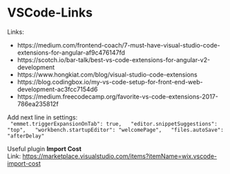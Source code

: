 # VSCode-Links

Links:
<ul>
  <li>https://medium.com/frontend-coach/7-must-have-visual-studio-code-extensions-for-angular-af9c476147fd</li>
  <li>https://scotch.io/bar-talk/best-vs-code-extensions-for-angular-v2-development</li>  
  <li>https://www.hongkiat.com/blog/visual-studio-code-extensions</li>
  <li>https://blog.codingbox.io/my-vs-code-setup-for-front-end-web-development-ac3fcc7154d6</li>
  <li>https://medium.freecodecamp.org/favorite-vs-code-extensions-2017-786ea235812f</li>
</ul>

Add next line in settings:<br/>
` 
    "emmet.triggerExpansionOnTab": true,  
    "editor.snippetSuggestions": "top",  
    "workbench.startupEditor": "welcomePage",  
    "files.autoSave": "afterDelay"  
`

Useful plugin <b>Import Cost</b>  
Link: https://marketplace.visualstudio.com/items?itemName=wix.vscode-import-cost
